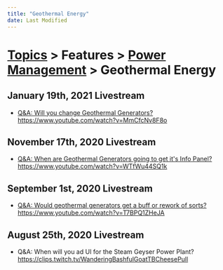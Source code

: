 ```yaml
---
title: "Geothermal Energy"
date: Last Modified
---
```

# [Topics](../../../topics.md) > Features > [Power Management](../../../topics/features/power-management.md) > Geothermal Energy

## January 19th, 2021 Livestream
* [Q&A: Will you change Geothermal Generators?](../../../transcriptions/yt-MmCfcNv8F8o.md) https://www.youtube.com/watch?v=MmCfcNv8F8o

## November 17th, 2020 Livestream
* [Q&A: When are Geothermal Generators going to get it's Info Panel?](../../../transcriptions/yt-WTfWu44SQ1k.md) https://www.youtube.com/watch?v=WTfWu44SQ1k

## September 1st, 2020 Livestream
* [Q&A: Would geothermal generators get a buff or rework of sorts?](../../../transcriptions/yt-T7BPQ1ZHeJA.md) https://www.youtube.com/watch?v=T7BPQ1ZHeJA

## August 25th, 2020 Livestream
* Q&A: When will you ad UI for the Steam Geyser Power Plant? https://clips.twitch.tv/WanderingBashfulGoatTBCheesePull
